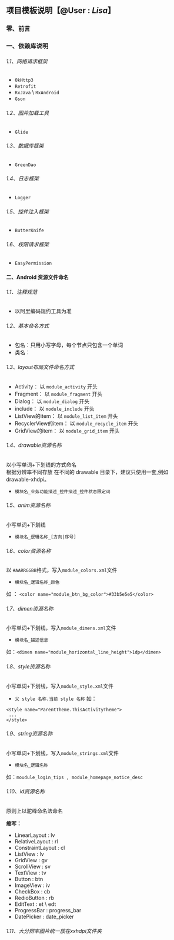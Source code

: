 ## 项目模板说明【@User : *Lisa*】

### 零、前言


### 一、依赖库说明
###### 1.1、网络请求框架
+ `OkHttp3`
+ `Retrofit`
+ `RxJava` \ `RxAndroid`
+ `Gson`

###### 1.2、图片加载工具
+ `Glide `
###### 1.3、数据库框架
+ `GreenDao`
###### 1.4、日志框架
+ `Logger`
###### 1.5、控件注入框架
+ `ButterKnife`
###### 1.6、权限请求框架
+ `EasyPermission`

#### 二、Android 资源文件命名
###### 1.1、注释规范
+ 以阿里编码规约工具为准

###### 1.2、基本命名方式
+ 包名：只用小写字母，每个节点只包含一个单词
+ 类名：

###### 1.3、layout布局文件命名方式
+ Activity： 以 `module_activity` 开头
+ Fragment： 以 `module_fragment` 开头
+ Dialog： 以 `module_dialog` 开头
+ include： 以 `module_include` 开头
+ ListView的item： 以 `module_list_item` 开头
+ RecyclerView的item： 以 `module_recycle_item` 开头
+ GridView的item： 以 `module_grid_item` 开头

###### 1.4、drawable资源名称
以小写单词+下划线的方式命名  
根据分辨率不同存放 在不同的 drawable 目录下，建议只使用一套,例如 drawable-xhdpi。
+ `模块名_业务功能描述_控件描述_控件状态限定词`

###### 1.5、anim资源名称
小写单词+下划线
+ `模块名_逻辑名称_[方向|序号]`

###### 1.6、color资源名称
以 `#AARRGGBB`格式，写入`module_colors.xml`文件
+ `模块名_逻辑名称_颜色`

如 ：
`<color name="module_btn_bg_color">#33b5e5e5</color>`

###### 1.7、dimen资源名称
小写单词+下划线，写入`module_dimens.xml`文件
+ `模块名_描述信息`

如：`<dimen name="module_horizontal_line_height">1dp</dimen>`

###### 1.8、style资源名称
小写单词+下划线，写入`module_style.xml`文件

+ `父 style 名称.当前 style 名称`
如：
```
<style name="ParentTheme.ThisActivityTheme">
 ...
</style>
```
###### 1.9、string资源名称
小写单词+下划线，写入`module_strings.xml`文件

+ `模块名_逻辑名称`

如：`moudule_login_tips , module_homepage_notice_desc`

###### 1.10、id资源名称
原则上以驼峰命名法命名  

**缩写：**
+ LinearLayout : lv
+ RelativeLayout : rl
+ ConstraintLayout : cl
+ ListView : lv
+ GridView : gv
+ ScrollView : sv
+ TextView : tv
+ Button : btn
+ ImageView : iv
+ CheckBox : cb
+ RedioButton : rb
+ EditText : et \ edt
+ ProgressBar : progress_bar
+ DatePicker : date_picker

###### 1.11、大分辨率图片统一放在xxhdpi文件夹











